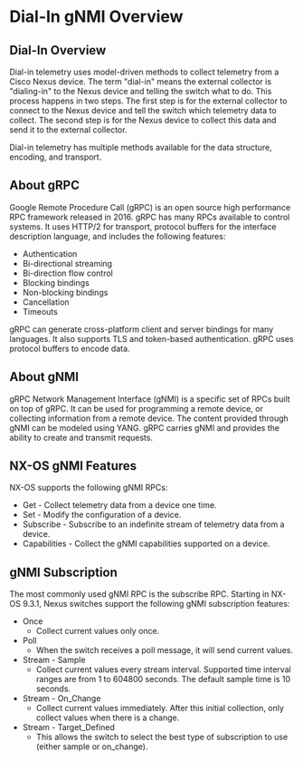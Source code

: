 # Dial-In gNMI Overview

## Dial-In Overview
Dial-in telemetry uses model-driven methods to collect telemetry from a Cisco Nexus device. The term "dial-in" means the external collector is "dialing-in" to the Nexus device and telling the switch what to do. This process happens in two steps. The first step is for the external collector to connect to the Nexus device and tell the switch which telemetry data to collect. The second step is for the Nexus device to collect this data and send it to the external collector.

Dial-in telemetry has multiple methods available for the data structure, encoding, and transport.

## About gRPC
Google Remote Procedure Call (gRPC) is an open source high performance RPC framework released in 2016. gRPC has many RPCs available to control systems. It uses HTTP/2 for transport, protocol buffers for the interface description language, and includes the following features:

* Authentication
* Bi-directional streaming
* Bi-direction flow control
* Blocking bindings
* Non-blocking bindings
* Cancellation
* Timeouts

gRPC can generate cross-platform client and server bindings for many languages. It also supports TLS and token-based authentication. gRPC uses protocol buffers to encode data.

## About gNMI
gRPC Network Management Interface (gNMI) is a specific set of RPCs built on top of gRPC. It can be used for programming a remote device, or collecting information from a remote device. The content provided through gNMI can be modeled using YANG. gRPC carries gNMI and provides the ability to create and transmit requests.

## NX-OS gNMI Features
NX-OS supports the following gNMI RPCs:

* Get - Collect telemetry data from a device one time.
* Set - Modify the configuration of a device.
* Subscribe - Subscribe to an indefinite stream of telemetry data from a device.
* Capabilities - Collect the gNMI capabilities supported on a device.

## gNMI Subscription
The most commonly used gNMI RPC is the subscribe RPC. Starting in NX-OS 9.3.1, Nexus switches support the following gNMI subscription features:

* Once
    * Collect current values only once.
* Poll
    * When the switch receives a poll message, it will send current values.
* Stream - Sample
    * Collect current values every stream interval. Supported time interval ranges are from 1 to 604800 seconds. The default sample time is 10 seconds.
* Stream - On_Change
    * Collect current values immediately. After this initial collection, only collect values when there is a change.
* Stream - Target_Defined
    * This allows the switch to select the best type of subscription to use (either sample or on_change).